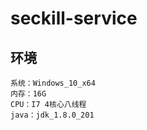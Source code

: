 # seckill-service

## 环境

```$xslt
系统：Windows_10_x64
内存：16G
CPU：I7 4核心八线程
java：jdk_1.8.0_201


```


